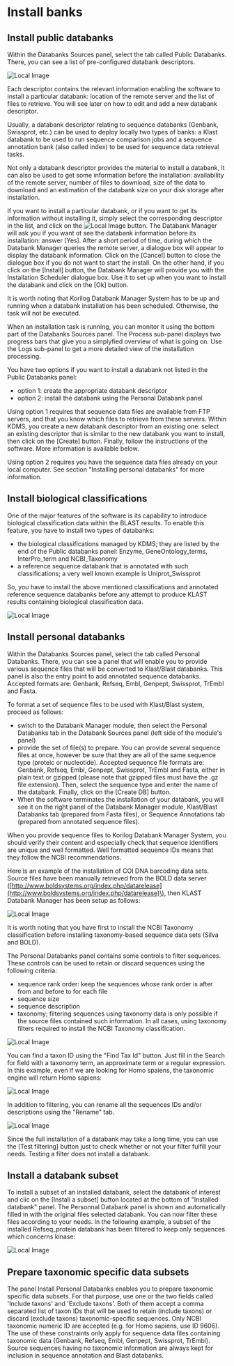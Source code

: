 # Install banks

## Install public databanks

Within the Databanks Sources panel, select the tab called Public Databanks. There, you can see a list of pre-configured databank descriptors.

![Local Image](../../.gitbook/assets/dbms_dblist.png)

Each descriptor contains the relevant information enabling the software to install a particular databank: location of the remote server and the list of files to retrieve. You will see later on how to edit and add a new databank descriptor.

Usually, a databank descriptor relating to sequence databanks \(Genbank, Swissprot, etc.\) can be used to deploy locally two types of banks: a Klast databank to be used to run sequence comparison jobs and a sequence annotation bank \(also called index\) to be used for sequence data retrieval tasks.

Not only a databank descriptor provides the material to install a databank, it can also be used to get some information before the installation: availability of the remote server, number of files to download, size of the data to download and an estimation of the databank size on your disk storage after installation.

If you want to install a particular databank, or if you want to get its information without installing it, simply select the corresponding descriptor in the list, and click on the ![Local Image](../../.gitbook/assets/dbinstall.png) button. The Databank Manager will ask you if you want ot see the databank information before its installation: answer \[Yes\]. After a short period of time, during which the Databank Manager queries the remote server, a dialogue box will appear to display the databank information. Click on the \[Cancel\] button to close the dialogue box if you do not want to start the install. On the other hand, if you click on the \[Install\] button, the Databank Manager will provide you with the Installation Scheduler dialogue box. Use it to set up when you want to install the databank and click on the \[Ok\] button.

It is worth noting that Korilog Databank Manager System has to be up and running when a databank installation has been scheduled. Otherwise, the task will not be executed.

When an installation task is running, you can monitor it using the bottom part of the Databanks Sources panel. The Process sub-panel displays two progress bars that give you a simplyfied overview of what is going on. Use the Logs sub-panel to get a more detailed view of the installation processing.

You have two options if you want to install a databank not listed in the Public Databanks panel:

* option 1: create the appropriate databank descriptor
* option 2: install the databank using the Personal Databank panel

Using option 1 requires that sequence data files are available from FTP servers, and that you know which files to retrieve from these servers. Within KDMS, you create a new databank descriptor from an existing one: select an existing descriptor that is similar to the new databank you want to install, then click on the \[Create\] button. Finally, follow the instructions of the software. More information is available below.

Using option 2 requires you have the sequence data files already on your local computer. See section "Installing personal databanks" for more information.

## Install biological classifications

One of the major features of the software is its capability to introduce biological classification data within the BLAST results. To enable this feature, you have to install two types of databanks:

* the biological classifications managed by KDMS; they are listed by the end of the Public databanks panel: Enzyme, GeneOntology\_terms, InterPro\_term and NCBI\_Taxonomy
* a reference sequence databank that is annotated with such classifications; a very well known example is Uniprot\_Swissprot

So, you have to install the above mentioned classifications and annotated reference sequence databanks before any attempt to produce KLAST results containing biological classification data.

![Local Image](../../.gitbook/assets/dbms_bc.png)

## Install personal databanks

Within the Databanks Sources panel, select the tab called Personal Databanks. There, you can see a panel that will enable you to provide various sequence files that will be converted to Klast/Blast databanks. This panel is also the entry point to add annotated sequence databanks. Accepted formats are: Genbank, Refseq, Embl, Genpept, Swissprot, TrEmbl and Fasta.

To format a set of sequence files to be used with Klast/Blast system, proceed as follows:

* switch to the Databank Manager module, then select the Personal Databanks tab in the Databank Sources panel \(left side of the module's panel\)
* provide the set of file\(s\) to prepare. You can provide several sequence files at once, however be sure that they are all of the same sequence type \(proteic or nucleotide\). Accepted sequence file formats are: Genbank, Refseq, Embl, Genpept, Swissprot, TrEmbl and Fasta, either in plain text or gzipped \(please note that gzipped files must have the .gz file extension\). Then, select the sequence type and enter the name of the databank. Finally, click on the \[Create DB\] button.
* When the software terminates the installation of your databank, you will see it on the right panel of the Databank Manager module, Klast/Blast Databanks tab \(prepared from Fasta files\), or Sequence Annotations tab \(prepared from annotated sequence files\).

When you provide sequence files to Korilog Databank Manager System, you should verify their content and especially check that sequence identifiers are unique and well formatted. Well formatted sequence IDs means that they follow the NCBI recommendations.

Here is an example of the installation of COI DNA barcoding data sets. Source files have been manually retrieved from the BOLD data server \([http://www.boldsystems.org/index.php/datarelease](http://www.boldsystems.org/index.php/datarelease)\), then KLAST Databank Manager has been setup as follows:

![Local Image](../../.gitbook/assets/dbms_perso.png)

It is worth noting that you have first to install the NCBI Taxonomy classification before installing taxonomy-based sequence data sets \(Silva and BOLD\).

The Personal Databanks panel contains some controls to filter sequences. These controls can be used to retain or discard sequences using the following criteria:

* sequence rank order: keep the sequences whose rank order is after from and before to for each file
* sequence size
* sequence description
* taxonomy; filtering sequences using taxonomy data is only possible if the source files contained such information. In all cases, using taxonomy filters required to install the NCBI Taxonomy classification.

![Local Image](../../.gitbook/assets/dbms_filter_taxonomy.png)

You can find a taxon ID using the "Find Tax Id" button. Just fill in the Search for field with a taxonomy term, an approximate term or a regular expression. In this example, even if we are looking for Homo spaiens, the taxonomic engine will return Homo sapiens:

![Local Image](../../.gitbook/assets/dbms_find_taxonomic_id.png)

In addition to filtering, you can rename all the sequences IDs and/or descriptions using the "Rename" tab.

![Local Image](../../.gitbook/assets/dbms_rename_sequences.png)

Since the full installation of a databank may take a long time, you can use the \[Test filtering\] button just to check whether or not your filter fulfill your needs. Testing a filter does not install a databank.

## Install a databank subset

To install a subset of an installed databank, select the databank of interest and clic on the \[Install a subset\] button located at the bottom of "Installed databank" panel. The Personnal Databank panel is shown and automatically filled in with the original files selected databank. You can now filter these files according to your needs. In the following example, a subset of the installed Refseq\_protein databank has been filtered to keep only sequences which concerns kinase:

![Local Image](../../.gitbook/assets/dbms_install_subset.png)

## Prepare taxonomic specific data subsets

The panel Install Personal Databanks enables you to prepare taxonomic specific data subsets. For that purpose, use one or the two fields called 'Include taxons' and 'Exclude taxons'. Both of them accept a comma separated list of taxon IDs that will be used to retain \(include taxons\) or discard \(exclude taxons\) taxonomic-specific sequences. Only NCBI taxonomic numeric ID are accepted \(e.g. for Homo sapiens, use ID 9606\). The use of these constraints only apply for sequence data files containing taxonomic data \(Genbank, Refseq, Embl, Genpept, Swissprot, TrEmbl\). Source sequences having no taxonomic information are always kept for inclusion in sequence annotation and Blast databanks.

